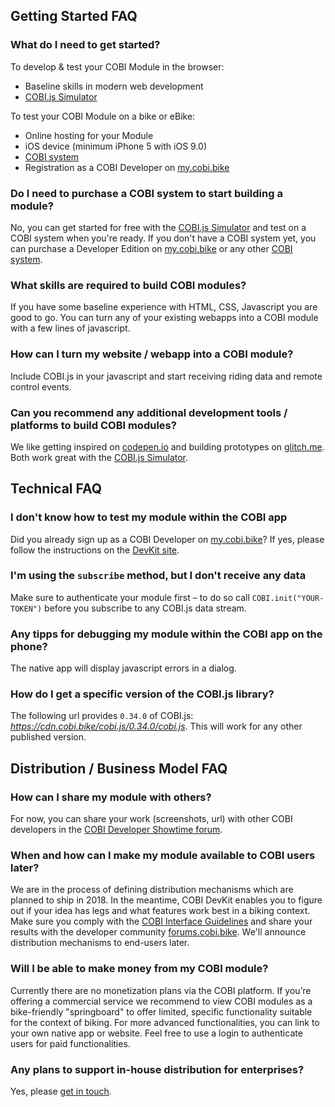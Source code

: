 ## Getting Started FAQ

### What do I need to get started?

To develop & test your COBI Module in the browser:

* Baseline skills in modern web development
* [COBI.js Simulator](https://github.com/cobi-bike/COBI.js-simulator)

To test your COBI Module on a bike or eBike:

* Online hosting for your Module
* iOS device (minimum iPhone 5 with iOS 9.0)
* [COBI system](https://get.cobi.bike)
* Registration as a COBI Developer on [my.cobi.bike](https://my.cobi.bike)

### Do I need to purchase a COBI system to start building a module?

No, you can get started for free with the [COBI.js Simulator](https://github.com/cobi-bike/COBI.js-simulator) and test on a COBI system when you're ready. If you don't have a COBI system yet, you can purchase a Developer Edition on [my.cobi.bike](https://my.cobi.bike) or any other [COBI system](https://get.cobi.bike).

### What skills are required to build COBI modules?

If you have some baseline experience with HTML, CSS, Javascript you are good to go. You can turn any of your existing webapps into a COBI module with a few lines of javascript.

### How can I turn my website / webapp into a COBI module?

Include COBI.js in your javascript and start receiving riding data and remote control events.

### Can you recommend any additional development tools / platforms to build COBI modules?

We like getting inspired on [codepen.io](https://codepen.io) and building prototypes on [glitch.me](https://glitch.me). Both work great with the [COBI.js Simulator](https://github.com/cobi-bike/COBI.js-simulator).

## Technical FAQ

### I don't know how to test my module within the COBI app

Did you already sign up as a COBI Developer on [my.cobi.bike](https://my.cobi.bike)? If yes, please follow the instructions on the [DevKit site](https://github.com/cobi-bike/COBI-DevKit).

### I'm using the `subscribe` method, but I don't receive any data

Make sure to authenticate your module first – to do so call
`COBI.init("YOUR-TOKEN")` before you subscribe to any COBI.js data stream.

### Any tipps for debugging my module within the COBI app on the phone?

The native app will display javascript errors in a dialog.

### How do I get a specific version of the COBI.js library?

The following url provides `0.34.0` of COBI.js: *https://cdn.cobi.bike/cobi.js/0.34.0/cobi.js*. 
This will work for any other published version.

## Distribution / Business Model FAQ

### How can I share my module with others?

For now, you can share your work (screenshots, url) with other COBI developers in the [COBI Developer Showtime forum](https://forums.cobi.bike/c/showtime).

### When and how can I make my module available to COBI users later?
We are in the process of defining distribution mechanisms which are planned to ship in 2018. In the meantime, COBI DevKit enables you to figure out if your idea has legs and what features work best in a biking context. Make sure you comply with the [COBI Interface Guidelines](interface-guidelines.md) and share your results with the developer community [forums.cobi.bike](https://forums.cobi.bike). We'll announce distribution mechanisms to end-users later.

### Will I be able to make money from my COBI module?

Currently there are no monetization plans via the COBI platform. If you’re offering a commercial service we recommend to view COBI modules as a bike-friendly "springboard" to offer limited, specific functionality suitable for the context of biking. For more advanced functionalities, you can link to your own native app or website. Feel free to use a login to authenticate users for paid functionalities.

### Any plans to support in-house distribution for enterprises?

Yes, please [get in touch](https://cobi.bike/connect).
